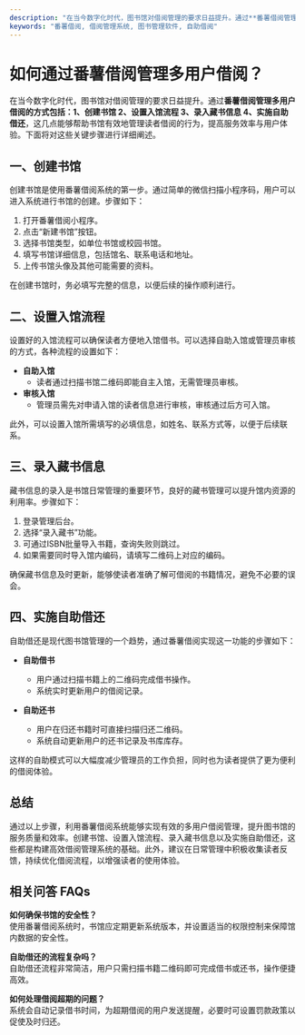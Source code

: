```yaml
---
description: "在当今数字化时代，图书馆对借阅管理的要求日益提升。通过**番薯借阅管理多用户借阅的方式包括：1、创建书馆 2、设置入馆流程 3、录入藏书信息 4、实施自助借还**，这几点能够帮助书馆有效地管理读者借阅的行为，提高服务效率与用户体验。下面将对这些关键步骤进行详细阐述。"
keywords: "番薯借阅, 借阅管理系统, 图书管理软件, 自助借阅"
---
```

# 如何通过番薯借阅管理多用户借阅？

在当今数字化时代，图书馆对借阅管理的要求日益提升。通过**番薯借阅管理多用户借阅的方式包括：1、创建书馆 2、设置入馆流程 3、录入藏书信息 4、实施自助借还**，这几点能够帮助书馆有效地管理读者借阅的行为，提高服务效率与用户体验。下面将对这些关键步骤进行详细阐述。

## **一、创建书馆**

创建书馆是使用番薯借阅系统的第一步。通过简单的微信扫描小程序码，用户可以进入系统进行书馆的创建。步骤如下：

1. 打开番薯借阅小程序。
2. 点击“新建书馆”按钮。
3. 选择书馆类型，如单位书馆或校园书馆。
4. 填写书馆详细信息，包括馆名、联系电话和地址。
5. 上传书馆头像及其他可能需要的资料。

在创建书馆时，务必填写完整的信息，以便后续的操作顺利进行。

## **二、设置入馆流程**

设置好的入馆流程可以确保读者方便地入馆借书。可以选择自助入馆或管理员审核的方式，各种流程的设置如下：

- **自助入馆**
  - 读者通过扫描书馆二维码即能自主入馆，无需管理员审核。
- **审核入馆**
  - 管理员需先对申请入馆的读者信息进行审核，审核通过后方可入馆。

此外，可以设置入馆所需填写的必填信息，如姓名、联系方式等，以便于后续联系。

## **三、录入藏书信息**

藏书信息的录入是书馆日常管理的重要环节，良好的藏书管理可以提升馆内资源的利用率。步骤如下：

1. 登录管理后台。
2. 选择“录入藏书”功能。
3. 可通过ISBN批量导入书籍，查询失败则跳过。
4. 如果需要同时导入馆内编码，请填写二维码上对应的编码。

确保藏书信息及时更新，能够使读者准确了解可借阅的书籍情况，避免不必要的误会。

## **四、实施自助借还**

自助借还是现代图书馆管理的一个趋势，通过番薯借阅实现这一功能的步骤如下：

- **自助借书**
  - 用户通过扫描书籍上的二维码完成借书操作。
  - 系统实时更新用户的借阅记录。

- **自助还书**
  - 用户在归还书籍时可直接扫描归还二维码。
  - 系统自动更新用户的还书记录及书库库存。

这样的自助模式可以大幅度减少管理员的工作负担，同时也为读者提供了更为便利的借阅体验。

## **总结**

通过以上步骤，利用番薯借阅系统能够实现有效的多用户借阅管理，提升图书馆的服务质量和效率。创建书馆、设置入馆流程、录入藏书信息以及实施自助借还，这些都是构建高效借阅管理系统的基础。此外，建议在日常管理中积极收集读者反馈，持续优化借阅流程，以增强读者的使用体验。

## **相关问答 FAQs**

**如何确保书馆的安全性？**  
使用番薯借阅系统时，书馆应定期更新系统版本，并设置适当的权限控制来保障馆内数据的安全性。

**自助借还的流程复杂吗？**  
自助借还流程非常简洁，用户只需扫描书籍二维码即可完成借书或还书，操作便捷高效。

**如何处理借阅超期的问题？**  
系统会自动记录借书时间，为超期借阅的用户发送提醒，必要时可设置罚款政策以促使及时归还。
